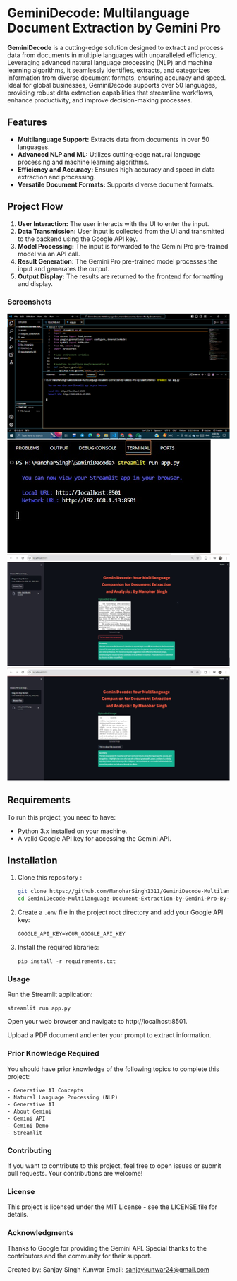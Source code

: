 # GeminiDecode: Multilanguage Document Extraction by Gemini Pro

**GeminiDecode** is a cutting-edge solution designed to extract and process data from documents in multiple languages with unparalleled efficiency. Leveraging advanced natural language processing (NLP) and machine learning algorithms, it seamlessly identifies, extracts, and categorizes information from diverse document formats, ensuring accuracy and speed. Ideal for global businesses, GeminiDecode supports over 50 languages, providing robust data extraction capabilities that streamline workflows, enhance productivity, and improve decision-making processes.

## Features

- **Multilanguage Support:** Extracts data from documents in over 50 languages.
- **Advanced NLP and ML:** Utilizes cutting-edge natural language processing and machine learning algorithms.
- **Efficiency and Accuracy:** Ensures high accuracy and speed in data extraction and processing.
- **Versatile Document Formats:** Supports diverse document formats.

## Project Flow

1. **User Interaction:** The user interacts with the UI to enter the input.
2. **Data Transmission:** User input is collected from the UI and transmitted to the backend using the Google API key.
3. **Model Processing:** The input is forwarded to the Gemini Pro pre-trained model via an API call.
4. **Result Generation:** The Gemini Pro pre-trained model processes the input and generates the output.
5. **Output Display:** The results are returned to the frontend for formatting and display.

### Screenshots
![Streamlit Code Execution](assets/hosting_streamlist_code_execution.png)
![Streamlit Hosting Screenshot](outputs_screenshots/hosting_streamlit.jpg)
![Streamlit Result - Example 1](outputs_screenshots/streamlit_result1.jpg)
![Streamlit Result - Example 2](outputs_screenshots/streamlist_result2.jpg)

## Requirements

To run this project, you need to have:

- Python 3.x installed on your machine.
- A valid Google API key for accessing the Gemini API.

## Installation

1. Clone this repository :

   ```bash
   git clone https://github.com/ManoharSingh1311/GeminiDecode-Multilanguage-Document-Extraction-by-Gemini-Pro-By-Smartinternz.git
   cd GeminiDecode-Multilanguage-Document-Extraction-by-Gemini-Pro-By-Smartinternz

   ```

2. Create a `.env` file in the project root directory and add your Google API key:

   `GOOGLE_API_KEY=YOUR_GOOGLE_API_KEY`

3. Install the required libraries:

   `pip install -r requirements.txt`

### Usage

Run the Streamlit application:

    streamlit run app.py

Open your web browser and navigate to http://localhost:8501.

Upload a PDF document and enter your prompt to extract information.

### Prior Knowledge Required

You should have prior knowledge of the following topics to complete this project:

    - Generative AI Concepts
    - Natural Language Processing (NLP)
    - Generative AI
    - About Gemini
    - Gemini API
    - Gemini Demo
    - Streamlit

### Contributing

If you want to contribute to this project, feel free to open issues or submit pull requests. Your contributions are welcome!

### License

This project is licensed under the MIT License - see the LICENSE file for details.

### Acknowledgments

Thanks to Google for providing the Gemini API. Special thanks to the contributors and the community for their support.

Created by: Sanjay Singh Kunwar
Email: sanjaykunwar24@gmail.com

